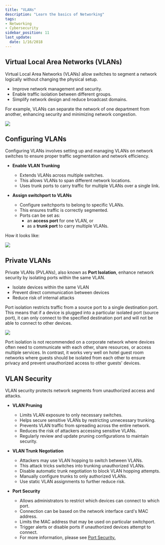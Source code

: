 ```yaml
---
title: "VLANs"
description: "Learn the basics of Networking"
tags: 
- Networking
- Cybersecurity
sidebar_position: 11
last_update:
  date: 1/16/2018
---
```



## Virtual Local Area Networks (VLANs)

Virtual Local Area Networks (VLANs) allow switches to segment a network logically without changing the physical setup.

- Improve network management and security.
- Enable traffic isolation between different groups.
- Simplify network design and reduce broadcast domains.

For example, VLANs can separate the network of one department from another, enhancing security and minimizing network congestion.

![](/img/docs/networking-basics-vlanssss-example-office-vlansss.png)


## Configuring VLANs 

Configuring VLANs involves setting up and managing VLANs on network switches to ensure proper traffic segmentation and network efficiency.

- **Enable VLAN Trunking**

    - Extends VLANs across multiple switches.
    - This allows VLANs to span different network locations.
    - Uses trunk ports to carry traffic for multiple VLANs over a single link.

- **Assign switchport to VLANs**

    - Configure switchports to belong to specific VLANs.
    - This ensures traffic is correctly segmented.
    - Ports can be set as:
      - an **access port** for one VLAN, or 
      - as a **trunk port** to carry multiple VLANs.

How it looks like:

<div class='img-center'>

![](/img/docs/networking-basics-configuring-vlansssss.png)

</div>


## Private VLANs 

Private VLANs (PVLANs), also known as **Port Isolation**, enhance network security by isolating ports within the same VLAN.

- Isolate devices within the same VLAN
- Prevent direct communication between devices
- Reduce risk of internal attacks

Port isolation restricts traffic from a source port to a single destination port. This means that if a device is plugged into a particular isolated port (source port), it can only connect to the specified destination port and will not be able to connect to other devices.

<div class='img-center'>

![](/img/docs/networking-basics-private-vlans-port-isolationssss.png)

</div>

Port isolation is not recommended on a corporate network where devices often need to communicate with each other, share resources, or access multiple services. In contrast, it works very well on hotel guest room networks where guests should be isolated from each other to ensure privacy and prevent unauthorized access to other guests' devices.

## VLAN Security 

VLAN security protects network segments from unauthorized access and attacks.

- **VLAN Pruning**

  - Limits VLAN exposure to only necessary switches.
  - Helps secure sensitive VLANs by restricting unnecessary trunking.
  - Prevents VLAN traffic from spreading across the entire network.
  - Reduces the risk of attackers accessing sensitive VLANs.
  - Regularly review and update pruning configurations to maintain security.

- **VLAN Trunk Negotiation**

  - Attackers may use VLAN hopping to switch between VLANs.
  - This attack tricks switches into trunking unauthorized VLANs.
  - Disable automatic trunk negotiation to block VLAN hopping attempts.
  - Manually configure trunks to only authorized VLANs.
  - Use static VLAN assignments to further reduce risk.

- **Port Security**

  - Allows administrators to restrict which devices can connect to which port.
  - Connection can be based on the network interface card's MAC address.
  - Limits the MAC address that may be used on particular switchport.
  - Trigger alerts or disable ports if unauthorized devices attempt to connect.
  - For more information, please see [Port Security.](/docs/006-Networking/001-The-Basics/020-Ports-and-Protocols.md#port-security)